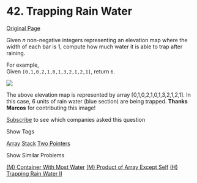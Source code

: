 # 42. Trapping Rain Water

[Original Page](https://leetcode.com/problems/trapping-rain-water/)

Given _n_ non-negative integers representing an elevation map where the width of each bar is 1, compute how much water it is able to trap after raining.

For example,  
Given `[0,1,0,2,1,0,1,3,2,1,2,1]`, return `6`.

![](http://www.leetcode.com/wp-content/uploads/2012/08/rainwatertrap.png)  

The above elevation map is represented by array [0,1,0,2,1,0,1,3,2,1,2,1]. In this case, 6 units of rain water (blue section) are being trapped. **Thanks Marcos** for contributing this image!

<div>

[Subscribe](/subscribe/) to see which companies asked this question

</div>

<div>

<div id="tags" class="btn btn-xs btn-warning">Show Tags</div>

<span class="hidebutton">[Array](/tag/array/) [Stack](/tag/stack/) [Two Pointers](/tag/two-pointers/)</span></div>

<div>

<div id="similar" class="btn btn-xs btn-warning">Show Similar Problems</div>

<span class="hidebutton">[(M) Container With Most Water](/problems/container-with-most-water/) [(M) Product of Array Except Self](/problems/product-of-array-except-self/) [(H) Trapping Rain Water II](/problems/trapping-rain-water-ii/)</span></div>